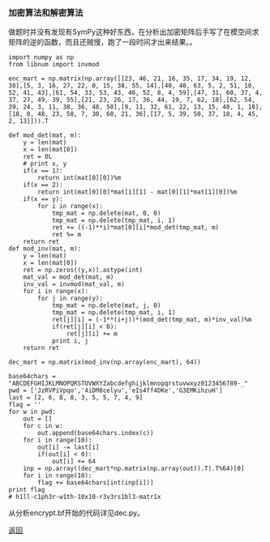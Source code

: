 ### 加密算法和解密算法

做题时并没有发现有SymPy这种好东西，在分析出加密矩阵后手写了在模空间求矩阵的逆的函数，而且还贼慢，跑了一段时间才出来结果。。

	import numpy as np
	from libnum import invmod
	
	enc_mart = np.matrix(np.array([[23, 46, 21, 16, 35, 17, 34, 19, 12, 38],[5, 3, 16, 27, 22, 0, 15, 38, 55, 14],[40, 40, 63, 5, 2, 51, 10, 52, 41, 43],[61, 54, 33, 53, 43, 46, 52, 8, 4, 59],[47, 31, 60, 37, 4, 37, 27, 49, 39, 55],[21, 23, 26, 17, 36, 44, 19, 7, 62, 10],[62, 54, 39, 24, 3, 11, 38, 36, 48, 50],[9, 11, 32, 61, 22, 13, 15, 40, 1, 18],[18, 0, 48, 23, 58, 7, 30, 60, 21, 36],[17, 5, 39, 50, 37, 18, 4, 45, 2, 13]])).T
	
	def mod_det(mat, m):
	    y = len(mat)
	    x = len(mat[0])
	    ret = 0L
	    # print x, y
	    if(x == 1):
	        return int(mat[0][0])%m
	    if(x == 2):
	        return int(mat[0][0]*mat[1][1] - mat[0][1]*mat[1][0])%m
	    if(x == y):
	        for i in range(x):
	            tmp_mat = np.delete(mat, 0, 0)
	            tmp_mat = np.delete(tmp_mat, i, 1)
	            ret += ((-1)**i)*mat[0][i]*mod_det(tmp_mat, m)
	            ret %= m
	    return ret
	def mod_inv(mat, m):
	    y = len(mat)
	    x = len(mat[0])
	    ret = np.zeros((y,x)).astype(int)
	    mat_val = mod_det(mat, m)
	    inv_val = invmod(mat_val, m)
	    for i in range(x):
	        for j in range(y):
	            tmp_mat = np.delete(mat, j, 0)
	            tmp_mat = np.delete(tmp_mat, i, 1)
	            ret[j][i] = (-1**(i+j))*(mod_det(tmp_mat, m)*inv_val)%m
	            if(ret[j][i] < 0):
	                ret[j][i] += m
	            print i, j
	    return ret
	
	dec_mart = np.matrix(mod_inv(np.array(enc_mart), 64))
	
	base64chars = "ABCDEFGHIJKLMNOPQRSTUVWXYZabcdefghijklmnopqrstuvwxyz0123456789-_"
	pwd = ['JzRVPiVpqo','4iDM8celyu','eIs4ff4DKe','G3EMKihzuH']
	last = [2, 6, 8, 8, 3, 5, 5, 7, 4, 9]
	flag = ''
	for w in pwd:
	    out = []
	    for c in w:
	        out.append(base64chars.index(c))
	    for i in range(10):
	        out[i] -= last[i]
	        if(out[i] < 0):
	            out[i] += 64
	    inp = np.array((dec_mart*np.matrix(np.array(out)).T).T%64)[0]
	    for i in range(10):
	        flag += base64chars[int(inp[i])]
	print flag
	# h1ll-c1ph3r-w1th-10x10-r3v3rs1bl3-matr1x

从分析encrypt.bf开始的代码详见dec.py。

[返回](../)